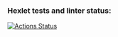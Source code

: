 ### Hexlet tests and linter status:
[![Actions Status](https://github.com/notreenobranch/frontend-project-46/actions/workflows/hexlet-check.yml/badge.svg)](https://github.com/notreenobranch/frontend-project-46/actions)